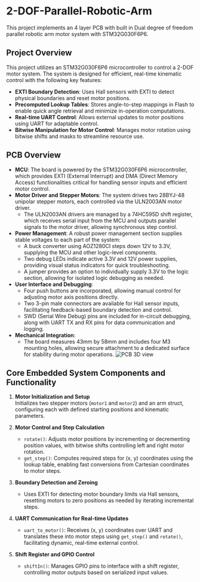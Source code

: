 # 2-DOF-Parallel-Robotic-Arm

This project implements an 4 layer PCB with built in Dual degree of freedom parallel robotic arm motor system with STM32G030F6P6.

## Project Overview

This project utilizes an STM32G030F6P6 microcontroller to control a 2-DOF motor system. The system is designed for efficient, real-time kinematic control with the following key features:

- **EXTI Boundary Detection**: Uses Hall sensors with EXTI to detect physical boundaries and reset motor positions.
- **Precomputed Lookup Tables**: Stores angle-to-step mappings in Flash to enable quick angle retrieval and minimize in-operation computations.
- **Real-time UART Control**: Allows external updates to motor positions using UART for adaptable control.
- **Bitwise Manipulation for Motor Control**: Manages motor rotation using bitwise shifts and masks to streamline resource use.

## PCB Overview

- **MCU**: The board is powered by the STM32G030F6P6 microcontroller, which provides EXTI (External Interrupt) and DMA (Direct Memory Access) functionalities critical for handling sensor inputs and efficient motor control.
- **Motor Driver and Stepper Motors**: The system drives two 28BYJ-48 unipolar stepper motors, each controlled via the ULN2003AN motor driver. 
  - The ULN2003AN drivers are managed by a 74HC595D shift register, which receives serial input from the MCU and outputs parallel signals to the motor driver, allowing synchronous step control.
- **Power Management**: A robust power management section supplies stable voltages to each part of the system:
  - A buck converter using AOZ1280CI steps down 12V to 3.3V, supplying the MCU and other logic-level components.
  - Two debug LEDs indicate active 3.3V and 12V power supplies, providing visual status indicators for quick troubleshooting.
  - A jumper provides an option to individually supply 3.3V to the logic section, allowing for isolated logic debugging as needed.
- **User Interface and Debugging**: 
  - Four push buttons are incorporated, allowing manual control for adjusting motor axis positions directly.
  - Two 3-pin male connectors are available for Hall sensor inputs, facilitating feedback-based boundary detection and control.
  - SWD (Serial Wire Debug) pins are included for in-circuit debugging, along with UART TX and RX pins for data communication and logging.
- **Mechanical Integration**: 
  - The board measures 43mm by 58mm and includes four M3 mounting holes, allowing secure attachment to a dedicated surface for stability during motor operations.
![PCB 3D view](https://github.com/user-attachments/assets/810b3e7d-5bea-4521-8a57-6d1c307e09f2)
## Core Embedded System Components and Functionality

1. **Motor Initialization and Setup**  
   Initializes two stepper motors (`motor1` and `motor2`) and an arm struct, configuring each with defined starting positions and kinematic parameters.

2. **Motor Control and Step Calculation**
   - `rotate()`: Adjusts motor positions by incrementing or decrementing position values, with bitwise shifts controlling left and right motor rotation.
   - `get_step()`: Computes required steps for (x, y) coordinates using the lookup table, enabling fast conversions from Cartesian coordinates to motor steps.

3. **Boundary Detection and Zeroing**
   - Uses EXTI for detecting motor boundary limits via Hall sensors, resetting motors to zero positions as needed by iterating incremental steps.

4. **UART Communication for Real-time Updates**
   - `uart_to_motor()`: Receives (x, y) coordinates over UART and translates these into motor steps using `get_step()` and `rotate()`, facilitating dynamic, real-time external control.

5. **Shift Register and GPIO Control**
   - `shiftIn()`: Manages GPIO pins to interface with a shift register, controlling motor outputs based on serialized input values.



